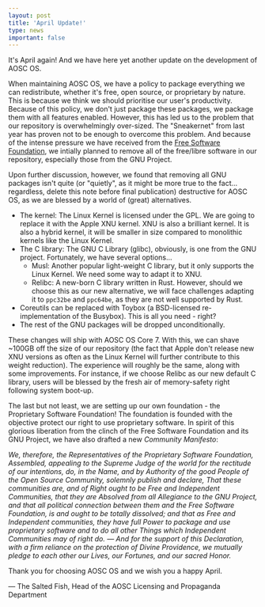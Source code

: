 ```yaml
---
layout: post
title: 'April Update!'
type: news
important: false
---
```


It's April again! And we have here yet another update on the development of AOSC OS.

When maintaining AOSC OS, we have a policy to package everything we can redistribute, whether it's free, open source, or proprietary by nature. This is because we think we should prioritise our user's productivity. Because of this policy, we don't just package these packages, we package them with all features enabled. However, this has led us to the problem that our repository is overwhelmingly over-sized. The "Sneakernet" from last year has proven not to be enough to overcome this problem. And because of the intense pressure we have received from the [Free Software Foundation](https://fsf.org/), we intially planned to remove all of the free/libre software in our repository, especially those from the GNU Project.

Upon further discussion, however, we found that removing all GNU packages isn't quite (or "quietly", as it might be more true to the fact... regardless, delete this note before final publication) destructive for AOSC OS, as we are blessed by a world of (great) alternatives.

- The kernel: The Linux Kernel is licensed under the GPL. We are going to replace it with the Apple XNU kernel. XNU is also a brilliant kernel. It is also a hybrid kernel, it will be smaller in size compared to monolithic kernels like the Linux Kernel.
- The C library: The GNU C Library (glibc), obviously, is one from the GNU project. Fortunately, we have several options...
	- Musl: Another popular light-weight C library, but it only supports the Linux Kernel. We need some way to adapt it to XNU.
	- Relibc: A new-born C library written in Rust. However, should we choose this as our new alternative, we will face challenges adapting it to `ppc32be` and `ppc64be`, as they are not well supported by Rust.
- Coreutils can be replaced with Toybox (a BSD-licensed re-implementation of the Busybox). This is all you need - right?
- The rest of the GNU packages will be dropped unconditionally.

These changes will ship with AOSC OS Core 7. With this, we can shave ~100GB off the size of our repository (the fact that Apple don't release new XNU versions as often as the Linux Kernel will further contribute to this weight reduction). The experience will roughly be the same, along with some improvements. For instance, if we choose Relibc as our new default C library, users will be blessed by the fresh air of memory-safety right following system boot-up.

The last but not least, we are setting up our own foundation - the Proprietary Software Foundation! The foundation is founded with the objective protect our right to use proprietary software. In spirit of this glorious liberation from the clinch of the Free Software Foundation and its GNU Project, we have also drafted a new *Community Manifesto*:

*We, therefore, the Representatives of the Proprietary Software Foundation, Assembled, appealing to the Supreme Judge of the world for the rectitude of our intentions, do, in the Name, and by Authority of the good People of the Open Source Community, solemnly publish and declare, That these communities are, and of Right ought to be Free and Independent Communities, that they are Absolved from all Allegiance to the GNU Project, and that all political connection between them and the Free Software Foundation, is and ought to be totally dissolved; and that as Free and Independent communities, they have full Power to package and use proprietary software and to do all other Things which Independent Communities may of right do. — And for the support of this Declaration, with a firm reliance on the protection of Divine Providence, we mutually pledge to each other our Lives, our Fortunes, and our sacred Honor.*

Thank you for choosing AOSC OS and we wish you a happy April.

— The Salted Fish, Head of the AOSC Licensing and Propaganda Department